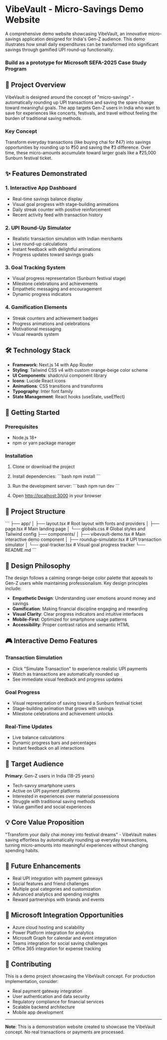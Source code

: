 # VibeVault - Micro-Savings Demo Website

A comprehensive demo website showcasing VibeVault, an innovative micro-savings application designed for India's Gen-Z audience. This demo illustrates how small daily expenditures can be transformed into significant savings through gamified UPI round-up functionality.

### Build as a prototype for Microsoft SEFA-2025 Case Study Program

## 🎯 Project Overview

VibeVault is designed around the concept of "micro-savings" - automatically rounding up UPI transactions and saving the spare change toward meaningful goals. The app targets Gen-Z users in India who want to save for experiences like concerts, festivals, and travel without feeling the burden of traditional saving methods.

### Key Concept
Transform everyday transactions (like buying chai for ₹47) into savings opportunities by rounding up to ₹50 and saving the ₹3 difference. Over time, these micro-amounts accumulate toward larger goals like a ₹25,000 Sunburn festival ticket.

## ✨ Features Demonstrated

### 1. Interactive App Dashboard
- Real-time savings balance display
- Visual goal progress with stage-building animations
- Daily streak counter with positive reinforcement
- Recent activity feed with transaction history

### 2. UPI Round-Up Simulator
- Realistic transaction simulation with Indian merchants
- Live round-up calculations
- Instant feedback with delightful animations
- Progress updates toward savings goals

### 3. Goal Tracking System
- Visual progress representation (Sunburn festival stage)
- Milestone celebrations and achievements
- Empathetic messaging and encouragement
- Dynamic progress indicators

### 4. Gamification Elements
- Streak counters and achievement badges
- Progress animations and celebrations
- Motivational messaging
- Visual rewards system

## 🛠 Technology Stack

- **Framework**: Next.js 14 with App Router
- **Styling**: Tailwind CSS v4 with custom orange-beige color scheme
- **UI Components**: shadcn/ui component library
- **Icons**: Lucide React icons
- **Animations**: CSS transitions and transforms
- **Typography**: Inter font family
- **State Management**: React hooks (useState, useEffect)

## 🚀 Getting Started

### Prerequisites
- Node.js 18+ 
- npm or yarn package manager

### Installation

1. Clone or download the project
2. Install dependencies:
   \`\`\`bash
   npm install
   \`\`\`

3. Run the development server:
   \`\`\`bash
   npm run dev
   \`\`\`

4. Open [http://localhost:3000](http://localhost:3000) in your browser

## 📁 Project Structure

\`\`\`
├── app/
│   ├── layout.tsx          # Root layout with fonts and providers
│   ├── page.tsx            # Main landing page
│   └── globals.css         # Global styles and Tailwind config
├── components/
│   ├── vibevault-demo.tsx  # Main interactive demo component
│   ├── roundup-simulator.tsx # UPI transaction simulator
│   └── goal-tracker.tsx    # Visual goal progress tracker
└── README.md
\`\`\`

## 🎨 Design Philosophy

The design follows a calming orange-beige color palette that appeals to Gen-Z users while maintaining professionalism. Key design principles include:

- **Empathetic Design**: Understanding user emotions around money and savings
- **Gamification**: Making financial discipline engaging and rewarding
- **Visual Clarity**: Clear progress indicators and intuitive interfaces
- **Mobile-First**: Optimized for smartphone usage patterns
- **Accessibility**: Proper contrast ratios and semantic HTML

## 🎮 Interactive Demo Features

### Transaction Simulation
- Click "Simulate Transaction" to experience realistic UPI payments
- Watch as transactions are automatically rounded up
- See immediate visual feedback and progress updates

### Goal Progress
- Visual representation of saving toward a Sunburn festival ticket
- Stage-building animation that grows with savings
- Milestone celebrations and achievement unlocks

### Real-Time Updates
- Live balance calculations
- Dynamic progress bars and percentages
- Instant feedback on all interactions

## 🎯 Target Audience

**Primary**: Gen-Z users in India (18-25 years)
- Tech-savvy smartphone users
- Active on UPI payment platforms
- Interested in experiences over material possessions
- Struggle with traditional saving methods
- Value gamified and social experiences

## 💡 Core Value Proposition

"Transform your daily chai money into festival dreams" - VibeVault makes saving effortless by automatically rounding up everyday transactions, turning micro-amounts into meaningful experiences without changing spending habits.

## 🔮 Future Enhancements

- Real UPI integration with payment gateways
- Social features and friend challenges
- Multiple goal categories and customization
- Advanced analytics and spending insights
- Reward partnerships with brands and events

## 📱 Microsoft Integration Opportunities

- Azure cloud hosting and scalability
- Power Platform integration for analytics
- Microsoft Graph for calendar and event integration
- Teams integration for social saving challenges
- Office 365 integration for expense tracking

## 🤝 Contributing

This is a demo project showcasing the VibeVault concept. For production implementation, consider:
- Real payment gateway integration
- User authentication and data security
- Regulatory compliance for financial services
- Scalable backend architecture
- Mobile app development

---

**Note**: This is a demonstration website created to showcase the VibeVault concept. No real transactions or payments are processed.
